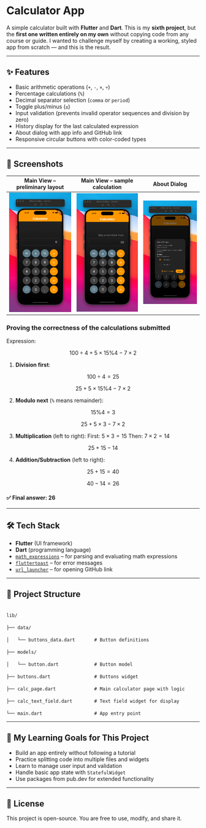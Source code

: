 # Calculator App

A simple calculator built with **Flutter** and **Dart**.
This is my **sixth project**, but the **first one written entirely on my own** without copying code from any course or guide.
I wanted to challenge myself by creating a working, styled app from scratch — and this is the result.

---

## ✨ Features

- Basic arithmetic operations (`+`, `-`, `×`, `÷`)
- Percentage calculations (`%`)
- Decimal separator selection (`comma` or `period`)
- Toggle plus/minus (`±`)
- Input validation (prevents invalid operator sequences and division by zero)
- History display for the last calculated expression
- About dialog with app info and GitHub link
- Responsive circular buttons with color-coded types

---

## 📸 Screenshots

|                            Main View – preliminary layout                            |                         Main View – sample calculation                          |                               About Dialog                                |
| :----------------------------------------------------------------------------------: | :-----------------------------------------------------------------------------: | :-----------------------------------------------------------------------: |
| <img src="image/README/1754767069039.png" alt="Main View – preliminary" width="300"> | <img src="image/README/1754767119494.png" alt="Main View – sample" width="300"> | <img src="image/README/1754767149039.png" alt="About Dialog" width="300"> |

### Proving the correctness of the calculations submitted

Expression:

$$
100 \div 4 + 5 \times 15 \% 4 - 7 \times 2
$$

1. **Division first**:

$$
100 \div 4 = 25
$$

$$
25 + 5 \times 15 \% 4 - 7 \times 2
$$

2. **Modulo next** (`%` means remainder):

$$
15 \% 4 = 3
$$

$$
25 + 5 \times 3 - 7 \times 2
$$

3. **Multiplication** (left to right):
   First: $5 \times 3 = 15$
   Then: $7 \times 2 = 14$

$$
25 + 15 - 14
$$

4. **Addition/Subtraction** (left to right):

$$
25 + 15 = 40
$$

$$
40 - 14 = 26
$$

#### ✅ **Final answer**: **26**

---

## 🛠️ Tech Stack

- **Flutter** (UI framework)
- **Dart** (programming language)
- [`math_expressions`](https://pub.dev/packages/math_expressions) – for parsing and evaluating math expressions
- [`fluttertoast`](https://pub.dev/packages/fluttertoast) – for error messages
- [`url_launcher`](https://pub.dev/packages/url_launcher) – for opening GitHub link

---

## 📂 Project Structure

```

lib/

├── data/

│   └── buttons_data.dart       # Button definitions

├── models/

│   └── button.dart             # Button model

├── buttons.dart                # Buttons widget

├── calc_page.dart              # Main calculator page with logic

├── calc_text_field.dart        # Text field widget for display

└── main.dart                   # App entry point

```

---

## 🚀 My Learning Goals for This Project

- Build an app entirely without following a tutorial
- Practice splitting code into multiple files and widgets
- Learn to manage user input and validation
- Handle basic app state with `StatefulWidget`
- Use packages from pub.dev for extended functionality

---

## 📜 License

This project is open-source. You are free to use, modify, and share it.
